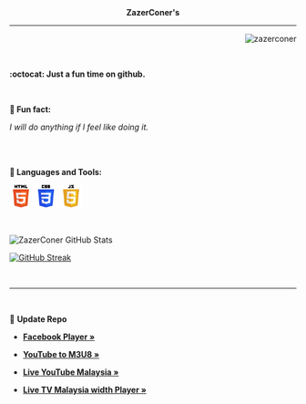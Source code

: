 <div align="center"><strong>ZazerConer's</strong></div>

<hr>

<p align="right"><img src="https://komarev.com/ghpvc/?username=zazerconer&label=Views&color=0e75b6&style=flat" alt="zazerconer"></p>

<br>

<strong>:octocat: Just a fun time on github.</strong>

<br>

<b>🔗 Fun fact:</b> <p><i>I will do anything if I feel like doing it.</i></p>

<br>
<br>

<b>🔧 Languages and Tools:</b>
<p align="left">
<a href="https://www.w3resource.com/html5/introduction.php" target="_blank" rel="noopener noreferrer"><img src="/html5_wordmark.png" alt="html5" width="40" height="40"/></a> 
<a href="https://www.w3resource.com/css/CSS-tutorials.php" target="_blank" rel="noopener noreferrer"><img src="/css3_wordmark.png" alt="css3" width="40" height="40"/></a>
<a href="https://www.w3resource.com/javascript/javascript.php" target="_blank" rel="noopener noreferrer"><img src="/javascript_wordmark.png" alt="javascript" width="40" height="40"/></a>
</p> 

<br>

![ZazerConer GitHub Stats](https://stats.hyochan.dev/api/github-stats-advanced?login=zazerconer)

[![GitHub Streak](https://github-readme-streak-stats.herokuapp.com/?user=ZazerConer&show_icon=true&locale=en&theme=discord-old-blurple&hide_border=true&border_radius=10)](https://git.io/streak-stats)

<br>
<hr>
<br>

🔗 <b>Update Repo</b>

- **[Facebook Player »](https://github.com/ZazerConer/fb-playefb-player)**

- **[YouTube to M3U8 »](https://github.com/ZazerConer/YouTube-to-M3U8)**

- **[Live YouTube Malaysia »](https://github.com/ZazerConer/liveYTmalaysia)**

- **[Live TV Malaysia width Player »](https://github.com/ZazerConer/live-tv-malaysia-with-player)**
